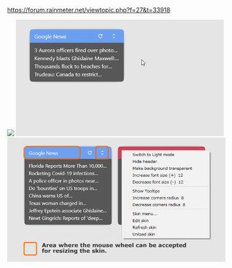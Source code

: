 https://forum.rainmeter.net/viewtopic.php?f=27&t=33918  

![](https://repository-images.githubusercontent.com/223094125/b5cc9980-be4f-11ea-9b89-9f58aa4e5eab)
![](https://raw.githubusercontent.com/nek7u/FeedMoe/master/m/480x270_FeedMoe_resize.gif)
![](https://raw.githubusercontent.com/nek7u/FeedMoe/master/m/700x400_FeedMoe_mouse_action.png)

